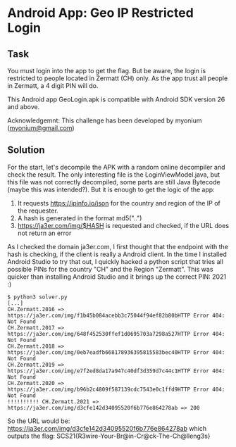 # Android App: Geo IP Restricted Login

## Task
You must login into the app to get the flag. But be aware, the login is restricted to people located in Zermatt (CH) only. As the app trust all people in Zermatt, a 4 digit PIN will do.

This Android app GeoLogin.apk is compatible with Android SDK version 26 and above.

Acknowledgemnt: This challenge has been developed by myonium (myonium@gmail.com)


## Solution

For the start, let's decompile the APK with a random online decompiler and check the
result. The only interesting file is the LoginViewModel.java, but this file was not
correctly decompiled, some parts are still Java Bytecode (maybe this was intended?). But it
is enough to get the logic of the app:

1. It requests https://ipinfo.io/json for the country and region of the IP of the
   requester.
2. A hash is generated in the format md5("<COUNTRY-CODE>.<REGION>.<PIN>")
3. https://ja3er.com/img/$HASH is requested and checked, if the URL does not return an error

As I checked the domain ja3er.com, I first thought that the endpoint with the hash
is checking, if the client is really a Android client. In the time I installed Android
Studio to try that out, I quickly hacked a python script that tries all possible PINs for
the country "CH" and the Region "Zermatt". This was quicker than installing Android Studio
and it brings up the correct PIN: 2021 :)

```
$ python3 solver.py
[...]
CH.Zermatt.2016 => https://ja3er.com/img/f1b45b084acebb3c75044f94ef82b80bHTTP Error 404: Not Found
CH.Zermatt.2017 => https://ja3er.com/img/648f452530ffef1d0695703a7298a527HTTP Error 404: Not Found
CH.Zermatt.2018 => https://ja3er.com/img/0eb7eadfb668178936395815583bec40HTTP Error 404: Not Found
CH.Zermatt.2019 => https://ja3er.com/img/e7f2ed8da17a947c40df3d359d7c44c1HTTP Error 404: Not Found
CH.Zermatt.2020 => https://ja3er.com/img/b96b2c4809f587139cdc7543e0c1ffd9HTTP Error 404: Not Found
!!!!!!!!!! CH.Zermatt.2021 => https://ja3er.com/img/d3cfe142d34095520f6b776e864278ab => 200
```

So the URL would be: https://ja3er.com/img/d3cfe142d34095520f6b776e864278ab
which outputs the flag:
SCS21{R3wire-Your-Br@in-Cr@ck-The-Ch@lleng3s}
